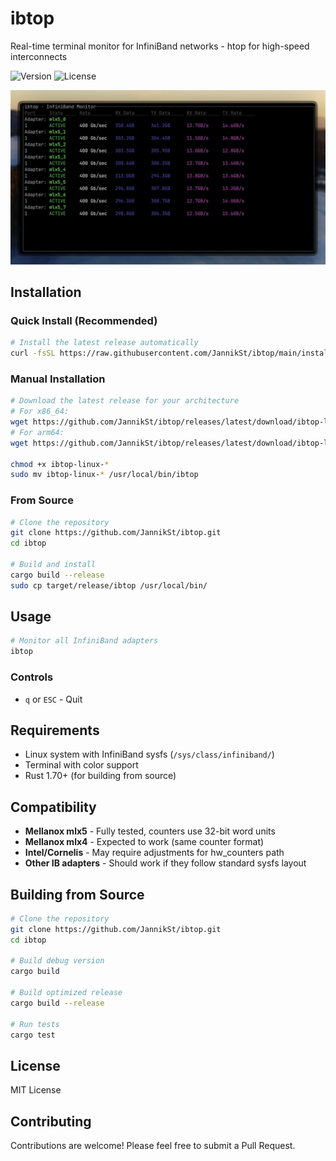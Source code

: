 # ibtop

Real-time terminal monitor for InfiniBand networks - htop for high-speed interconnects

![Version](https://img.shields.io/badge/version-0.1.0-blue)
![License](https://img.shields.io/badge/license-Apache-green)

![Screenshot](docs/screenshot.png)

## Installation

### Quick Install (Recommended)

```bash
# Install the latest release automatically
curl -fsSL https://raw.githubusercontent.com/JannikSt/ibtop/main/install.sh | bash
```

### Manual Installation

```bash
# Download the latest release for your architecture
# For x86_64:
wget https://github.com/JannikSt/ibtop/releases/latest/download/ibtop-linux-amd64
# For arm64:
wget https://github.com/JannikSt/ibtop/releases/latest/download/ibtop-linux-arm64

chmod +x ibtop-linux-*
sudo mv ibtop-linux-* /usr/local/bin/ibtop
```

### From Source

```bash
# Clone the repository
git clone https://github.com/JannikSt/ibtop.git
cd ibtop

# Build and install
cargo build --release
sudo cp target/release/ibtop /usr/local/bin/
```

## Usage

```bash
# Monitor all InfiniBand adapters
ibtop
```

### Controls

- `q` or `ESC` - Quit

## Requirements

- Linux system with InfiniBand sysfs (`/sys/class/infiniband/`)
- Terminal with color support
- Rust 1.70+ (for building from source)

## Compatibility

- **Mellanox mlx5** - Fully tested, counters use 32-bit word units
- **Mellanox mlx4** - Expected to work (same counter format)
- **Intel/Cornelis** - May require adjustments for hw_counters path
- **Other IB adapters** - Should work if they follow standard sysfs layout

## Building from Source

```bash
# Clone the repository
git clone https://github.com/JannikSt/ibtop.git
cd ibtop

# Build debug version
cargo build

# Build optimized release
cargo build --release

# Run tests
cargo test
```
## License

MIT License

## Contributing

Contributions are welcome! Please feel free to submit a Pull Request.
